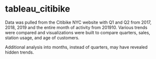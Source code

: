 # tableau_citibike

Data was pulled from the Citibike NYC website with Q1 and Q2 from 2017, 2018, 2019 and the entire month of activity from 201910.  Various
trends were compared and visualizations were built to compare quarters, sales, station usage, and age of customers.

Additional analysis into months, instead of quarters, may have revealed hidden trends.
